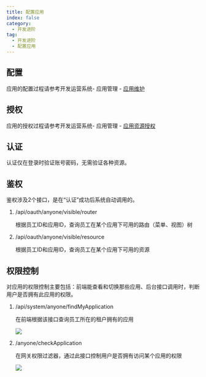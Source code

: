 ```yaml
---
title: 配置应用
index: false
category:
  - 开发进阶
tag:
  - 开发进阶
  - 配置应用
---
```


## 配置

应用的配置过程请参考开发运营系统- 应用管理 - [应用维护](/doc/intro/devOperation/application/应用维护.html)



## 授权

应用的授权过程请参考开发运营系统- 应用管理 - [应用资源授权](/doc/intro/devOperation/application/应用资源授权.html)



## 认证

认证仅在登录时验证账号密码，无需验证各种资源。



## 鉴权

鉴权涉及2个接口，是在“认证”成功后系统自动调用的。

1. /api/oauth/anyone/visible/router

   根据员工ID和应用ID，查询员工在某个应用下可用的路由（菜单、视图）树

2. /api/oauth/anyone/visible/resource

   根据员工ID和应用ID，查询员工在某个应用下可用的资源



## 权限控制

对应用的权限控制主要包括：前端能查看和切换那些应用、后台接口调用时，判断用户是否拥有此应用的权限。

1. /api/system/anyone/findMyApplication

   在前端根据该接口查询员工所在的租户拥有的应用

   ![](/images/advanced/开发进阶_配置应用_权限控制.png)

2. /anyone/checkApplication

   在网关权限过滤器，通过此接口控制用户是否拥有访问某个应用的权限

   ![](/images/advanced/开发进阶_配置应用_权限控制_gateway.png)

